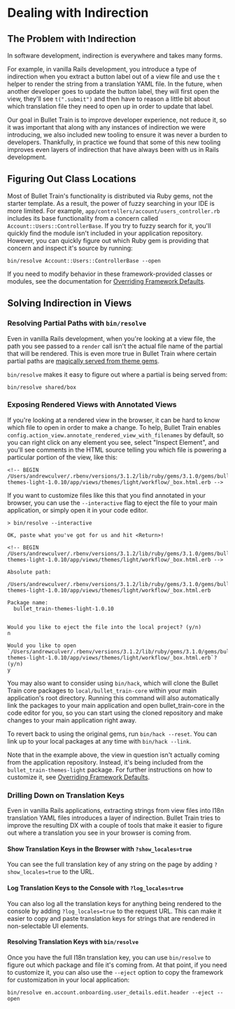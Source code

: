 # Dealing with Indirection

## The Problem with Indirection

In software development, indirection is everywhere and takes many forms.

For example, in vanilla Rails development, you introduce a type of indirection when you extract a button label out of a view file and use the `t` helper to render the string from a translation YAML file. In the future, when another developer goes to update the button label, they will first open the view, they'll see `t(".submit")` and then have to reason a little bit about which translation file they need to open up in order to update that label.

Our goal in Bullet Train is to improve developer experience, not reduce it, so it was important that along with any instances of indirection we were introducing, we also included new tooling to ensure it was never a burden to developers. Thankfully, in practice we found that some of this new tooling improves even layers of indirection that have always been with us in Rails development.

## Figuring Out Class Locations

Most of Bullet Train's functionality is distributed via Ruby gems, not the starter template. As a result, the power of fuzzy searching in your IDE is more limited. For example, `app/controllers/account/users_controller.rb` includes its base functionality from a concern called `Account::Users::ControllerBase`. If you try to fuzzy search for it, you'll quickly find the module isn't included in your application repository. However, you can quickly figure out which Ruby gem is providing that concern and inspect it's source by running:

```
bin/resolve Account::Users::ControllerBase --open
```

If you need to modify behavior in these framework-provided classes or modules, see the documentation for [Overriding Framework Defaults](/docs/overriding.md).

## Solving Indirection in Views

### Resolving Partial Paths with `bin/resolve`

Even in vanilla Rails development, when you're looking at a view file, the path you see passed to a `render` call isn't the actual file name of the partial that will be rendered. This is even more true in Bullet Train where certain partial paths are [magically served from theme gems](/docs/themes.md).

`bin/resolve` makes it easy to figure out where a partial is being served from:

```
bin/resolve shared/box
```

### Exposing Rendered Views with Annotated Views

If you're looking at a rendered view in the browser, it can be hard to know which file to open in order to make a change. To help, Bullet Train enables `config.action_view.annotate_rendered_view_with_filenames` by default, so you can right click on any element you see, select "Inspect Element", and you'll see comments in the HTML source telling you which file is powering a particular portion of the view, like this:

```
<!-- BEGIN /Users/andrewculver/.rbenv/versions/3.1.2/lib/ruby/gems/3.1.0/gems/bullet_train-themes-light-1.0.10/app/views/themes/light/workflow/_box.html.erb -->
```

If you want to customize files like this that you find annotated in your browser, you can use the `--interactive` flag to eject the file to your main application, or simply open it in your code editor.

```
> bin/resolve --interactive

OK, paste what you've got for us and hit <Return>!

<!-- BEGIN /Users/andrewculver/.rbenv/versions/3.1.2/lib/ruby/gems/3.1.0/gems/bullet_train-themes-light-1.0.10/app/views/themes/light/workflow/_box.html.erb -->

Absolute path:
  /Users/andrewculver/.rbenv/versions/3.1.2/lib/ruby/gems/3.1.0/gems/bullet_train-themes-light-1.0.10/app/views/themes/light/workflow/_box.html.erb

Package name:
  bullet_train-themes-light-1.0.10


Would you like to eject the file into the local project? (y/n)
n

Would you like to open `/Users/andrewculver/.rbenv/versions/3.1.2/lib/ruby/gems/3.1.0/gems/bullet_train-themes-light-1.0.10/app/views/themes/light/workflow/_box.html.erb`? (y/n)
y
```

You may also want to consider using `bin/hack`, which will clone the Bullet Train core packages to `local/bullet_train-core` within your main application's root directory. Running this command will also automatically link the packages to your main application and open bullet_train-core in the code editor for you, so you can start using the cloned repository and make changes to your main application right away.

To revert back to using the original gems, run `bin/hack --reset`. You can link up to your local packages at any time with `bin/hack --link`.

Note that in the example above, the view in question isn't actually coming from the application repository. Instead, it's being included from the `bullet_train-themes-light` package. For further instructions on how to customize it, see [Overriding Framework Defaults](/docs/overriding.md).

### Drilling Down on Translation Keys

Even in vanilla Rails applications, extracting strings from view files into I18n translation YAML files introduces a layer of indirection. Bullet Train tries to improve the resulting DX with a couple of tools that make it easier to figure out where a translation you see in your browser is coming from.

#### Show Translation Keys in the Browser with `?show_locales=true`

You can see the full translation key of any string on the page by adding `?show_locales=true` to the URL.

#### Log Translation Keys to the Console with `?log_locales=true`

You can also log all the translation keys for anything being rendered to the console by adding `?log_locales=true` to the request URL. This can make it easier to copy and paste translation keys for strings that are rendered in non-selectable UI elements.

#### Resolving Translation Keys with `bin/resolve`

Once you have the full I18n translation key, you can use `bin/resolve` to figure out which package and file it's coming from. At that point, if you need to customize it, you can also use the `--eject` option to copy the framework for customization in your local application:

```
bin/resolve en.account.onboarding.user_details.edit.header --eject --open
```

